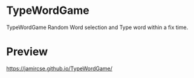 # TypeWordGame
TypeWordGame Random Word selection and Type word within a fix time.

# Preview

https://jamircse.github.io/TypeWordGame/
